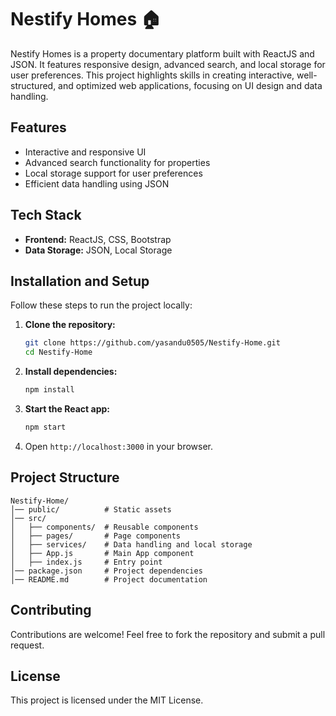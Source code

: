 # Nestify Homes 🏠  

Nestify Homes is a property documentary platform built with ReactJS and JSON. It features responsive design, advanced search, and local storage for user preferences. This project highlights skills in creating interactive, well-structured, and optimized web applications, focusing on UI design and data handling. 

## Features

- Interactive and responsive UI
- Advanced search functionality for properties
- Local storage support for user preferences
- Efficient data handling using JSON

## Tech Stack

- **Frontend:** ReactJS, CSS, Bootstrap
- **Data Storage:** JSON, Local Storage

## Installation and Setup

Follow these steps to run the project locally:

1. **Clone the repository:**

   ```bash
   git clone https://github.com/yasandu0505/Nestify-Home.git
   cd Nestify-Home
   ```

2. **Install dependencies:**

   ```bash
   npm install
   ```

3. **Start the React app:**

   ```bash
   npm start
   ```

4. Open `http://localhost:3000` in your browser.

## Project Structure

```
Nestify-Home/
│── public/          # Static assets
│── src/
│   ├── components/  # Reusable components
│   ├── pages/       # Page components
│   ├── services/    # Data handling and local storage
│   ├── App.js       # Main App component
│   ├── index.js     # Entry point
│── package.json     # Project dependencies
│── README.md        # Project documentation
```

## Contributing

Contributions are welcome! Feel free to fork the repository and submit a pull request.

## License

This project is licensed under the MIT License.

